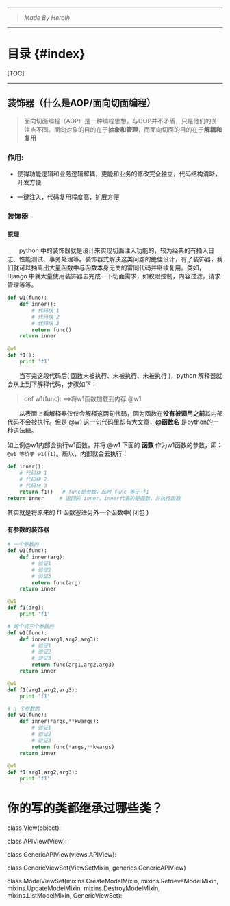 ----------------------------------------------
> *Made By Herolh*
----------------------------------------------

# 目录 {#index}
[TOC]











--------------------------------------------

## 装饰器（什么是AOP/面向切面编程）

> 面向切面编程（AOP）是一种编程思想，与OOP并不矛盾，只是他们的关注点不同。面向对象的目的在于**抽象和管理**，而面向切面的目的在于**解耦和复用**

### 作用:

- 使得功能逻辑和业务逻辑解耦，更能和业务的修改完全独立，代码结构清晰，开发方便

- 一键注入，代码复用程度高，扩展方便

### 装饰器

#### 原理

&emsp;&emsp;python 中的装饰器就是设计来实现切面注入功能的，较为经典的有插入日志、性能测试、事务处理等。装饰器式解决这类问题的绝佳设计，有了装饰器，我们就可以抽离出大量函数中与函数本身无关的雷同代码并继续复用。类如，Django 中就大量使用装饰器去完成一下切面需求，如权限控制，内容过滤，请求管理等等。

```python
def w1(func):
    def inner():
        # 代码块 1
        # 代码块 2
        # 代码块 3
        return func()
    return inner
 
@w1
def f1():
    print 'f1'
```

&emsp;&emsp;当写完这段代码后( 函数未被执行、未被执行、未被执行 )，python 解释器就会从上到下解释代码，步骤如下：
> def w1(func):  ==>将w1函数加载到内存
> @w1

&emsp;&emsp;从表面上看解释器仅仅会解释这两句代码，因为函数在**没有被调用之前**其内部代码不会被执行。但是 @w1 这一句代码里却有大文章，**@函数名** 是python的一种语法糖。

如上例@w1内部会执行w1函数，并将 @w1 下面的 **函数** 作为w1函数的参数，即：`@w1 等价于 w1(f1)`。所以，内部就会去执行：

```python
def inner():
	# 代码块 1
    # 代码块 2
    # 代码块 3
	return f1()   # func是参数，此时 func 等于 f1
return inner     # 返回的 inner，inner代表的是函数，非执行函数
```

其实就是将原来的 f1 函数塞进另外一个函数中( 闭包 )



#### 有参数的装饰器

```python
# 一个参数的
def w1(func):
    def inner(arg):
        # 验证1
        # 验证2
        # 验证3
        return func(arg)
    return inner

@w1
def f1(arg):
    print 'f1'
```


```python
# 两个或三个参数的
def w1(func):
    def inner(arg1,arg2,arg3):
        # 验证1
        # 验证2
        # 验证3
        return func(arg1,arg2,arg3)
    return inner

@w1
def f1(arg1,arg2,arg3):
    print 'f1'
```

```python
# n 个参数的
def w1(func):
    def inner(*args,**kwargs):
        # 验证1
        # 验证2
        # 验证3
        return func(*args,**kwargs)
    return inner
 
@w1
def f1(arg1,arg2,arg3):
    print 'f1'
```







# 你的写的类都继承过哪些类？

class View(object):

class APIView(View):

class GenericAPIView(views.APIView):

class GenericViewSet(ViewSetMixin, generics.GenericAPIView)

class ModelViewSet(mixins.CreateModelMixin,
            mixins.RetrieveModelMixin,
            mixins.UpdateModelMixin,
            mixins.DestroyModelMixin,
            mixins.ListModelMixin,
            GenericViewSet):























